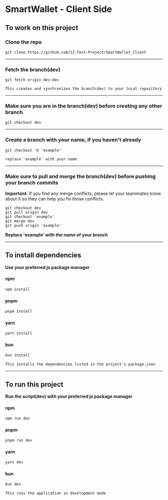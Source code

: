 # SmartWallet - Client Side

## To work on this project

### Clone the repo
```git
git clone https://github.com/12-Test-Project/SmartWallet_Client
```

<hr />

### Fetch the branch(dev)

```git
git fetch origin dev:dev
```

`This creates and synchronizes the branch(dev) to your local repository`

<hr />

### Make sure you are in the branch(dev) before creating any other branch
```git
git checkout dev
```

<hr />

### Create a branch with your name, if you haven't already

```git
git checkout -b 'example'
```

`replace 'example' with your name`

<hr />

### Make sure to pull and merge the branch(dev) before pushing your branch commits

**Important:** If you find any merge conflicts, please let your teammates know about it so they can help you fix those conflicts.

```git
git checkout dev
git pull origin dev
git checkout 'example'
git merge dev
git push origin 'example'
```

**Replace 'example' with the name of your branch**

<hr />

## To install dependencies

**Use your preferred js package manager**

#### npm
```js
npm install
```

#### pnpm
```js
pnpm install
```

#### yarn
```js
yarn install
```

#### bun
```js
bun install
```

`This installs the dependencies listed in the project's package.json`

<hr />

## To run this project

**Run the script(dev) with your preferred js package manager**

#### npm
```js
npm run dev
```

#### pnpm
```js
pnpm run dev
```

#### yarn
```js
yarn dev
```

#### bun
```js
bun dev
```

`This runs the application in development mode`